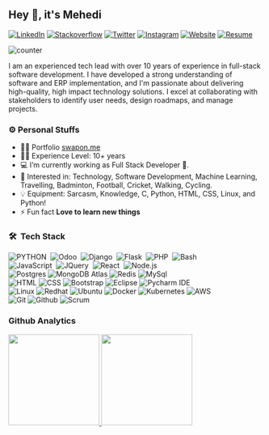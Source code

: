 ## Hey 🤝, it's Mehedi 
[![LinkedIn](https://img.shields.io/badge/-LinkedIn-0e76a8?style=for-the-badge&logo=Linkedin&logoColor=white)](https://www.linkedin.com/in/nopaws/)
[![Stackoverflow](https://img.shields.io/badge/-Stackoverflow-0e76a8?style=for-the-badge&logo=Stackoverflow&logoColor=white&color=ef8236)](https://stackoverflow.com/users/2176115/mehedi-hasan)
[![Twitter](https://img.shields.io/badge/-Twitter-0e76a8?style=for-the-badge&logo=Twitter&logoColor=white&color=00acee)](https://twitter.com/gitmehedi)
[![Instagram](https://img.shields.io/badge/-Instagram-23E4405F?style=for-the-badge&logo=Instagram&logoColor=white&color=FD1D1D)](https://www.instagram.com/swap0n)
[![Website](https://img.shields.io/badge/-Website-23E4405F?style=for-the-badge&logo=Website&logoColor=white&color=orange)](https://www.swapon.blog) 
[![Resume](https://img.shields.io/badge/-Resume-23E4405F?style=for-the-badge&logo=Resume&logoColor=Red&color=green)](https://github.com/gitmehedi/gitmehedi.github.io/blob/master/MD_MEHEDI_HASAN.pdf) 

![counter](https://komarev.com/ghpvc/?username=gitmehedi&color=brightgreen&&label=PROFILE+VIEWS&style=for-the-badge)

I am an experienced tech lead with over 10 years of experience in full-stack software development. I have developed a strong understanding of software and ERP implementation, and I'm passionate about delivering high-quality, high impact technology solutions. I excel at collaborating with stakeholders to identify user needs, design roadmaps, and manage projects.

### ⚙️ Personal Stuffs

- 👨‍💻 Portfolio [swapon.me](https://swapon.me)
- 👨‍🎓 Experience Level: 10+ years
- 💻 I’m currently working as Full Stack Developer 🚀.
- 🧩 Interested in: Technology, Software Development, Machine Learning, Travelling, Badminton, Football, Cricket, Walking, Cycling.
- 💡 Equipment: Sarcasm, Knowledge, C, Python, HTML, CSS, Linux, and Python!
- ⚡ Fun fact **Love to learn new things**


### 🛠 &nbsp;Tech Stack

 ![PYTHON](https://img.shields.io/badge/-Python-05122A?style=for-the-badge&logo=python)&nbsp;
 ![Odoo](https://img.shields.io/badge/-Odoo-05122A?style=for-the-badge&logo=odoo&logoColor=092E20)&nbsp;
 ![Django](https://img.shields.io/badge/-Django-05122A?style=for-the-badge&logo=django)&nbsp;
 ![Flask](https://img.shields.io/badge/-Flask-05122A?style=for-the-badge&logo=flask)&nbsp;
 ![PHP](https://img.shields.io/badge/-Php-05122A?style=for-the-badge&logo=php)&nbsp;
 ![Bash](https://img.shields.io/badge/-bash-05122A?style=for-the-badge&logo=bash)&nbsp; \
 ![JavaScript](https://img.shields.io/badge/-JavaScript-05122A?style=for-the-badge&logo=javascript)&nbsp;
 ![JQuery](https://img.shields.io/badge/-JQuery-05122A?style=for-the-badge&logo=jquery)&nbsp;
 ![React](https://img.shields.io/badge/-React-05122A?style=for-the-badge&logo=react)&nbsp;
 ![Node.js](https://img.shields.io/badge/-Node.js-05122A?style=for-the-badge&logo=node.js)&nbsp; \
 ![Postgres](https://img.shields.io/badge/-Postgresql-333333?style=for-the-badge&logo=postgresql)
 ![MongoDB Atlas](https://img.shields.io/badge/-MongoDB%20Atlas-333333?style=for-the-badge&logo=mongodb)
 ![Redis](https://img.shields.io/badge/-MongoDB%20Atlas-333333?style=for-the-badge&logo=redis)
 ![MySql](https://img.shields.io/badge/-MySql-333333?style=for-the-badge&logo=mysql) \
 ![HTML](https://img.shields.io/badge/-HTML-333333?style=for-the-badge&logo=HTML5)
 ![CSS](https://img.shields.io/badge/-CSS-333333?style=for-the-badge&logo=CSS3&logoColor=1572B6)
 ![Bootstrap](https://img.shields.io/badge/-Bootstrap-05122A?style=for-the-badge&logo=bootstrap&logoColor=563D7C)
 ![Eclipse](https://img.shields.io/badge/-Eclipse-333333?style=for-the-badge&logo=eclipse)
 ![Pycharm IDE](https://img.shields.io/badge/-Pycharm%20IDE-333333?style=for-the-badge&logo=pycharm-idea&logoColor=f70486) \
 ![Linux](https://img.shields.io/badge/-Linux-333333?style=for-the-badge&logo=linux)
 ![Redhat](https://img.shields.io/badge/-Redhat-333333?style=for-the-badge&logo=redhat)
 ![Ubuntu](https://img.shields.io/badge/-Ubuntu-333333?style=for-the-badge&logo=ubuntu)
 ![Docker](https://img.shields.io/badge/-Docker-333333?style=for-the-badge&logo=docker)
 ![Kubernetes](https://img.shields.io/badge/-Kubernetes-333333?style=for-the-badge&logo=kubernetes)
 ![AWS](https://img.shields.io/badge/-AWS-333333?style=for-the-badge&logo=amazon) \
 ![Git](https://img.shields.io/badge/-Git-333333?style=for-the-badge&logo=git)
 ![Github](https://img.shields.io/badge/-Github-333333?style=for-the-badge&logo=github)
 ![Scrum](https://img.shields.io/badge/-Scrum-333333?style=for-the-badge&logo=scrum)

### Github Analytics
<p align="left">
  <a href="https://github.com/gitmehedi">
    <img height="180em" src="https://github-readme-stats-eight-theta.vercel.app/api?username=gitmehedi&show_icons=true&theme=algolia&include_all_commits=true&count_private=true"/>
    <img height="180em" src="https://github-readme-stats-eight-theta.vercel.app/api/top-langs/?username=gitmehedi&layout=compact&langs_count=20&theme=algolia&include_all_commits=true&count_private=true"/>
  </a>
</p>

